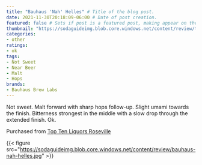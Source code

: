 ```yaml
---
title: "Bauhaus 'Nah' Helles" # Title of the blog post.
date: 2021-11-30T20:18:09-06:00 # Date of post creation.
featured: false # Sets if post is a featured post, making appear on the home page side bar.
thumbnail: "https://sodaguideimg.blob.core.windows.net/content/review/thumbs/bauhaus-nah-helles.jpg" # Sets thumbnail image appearing inside card on homepage.
categories:
- other
ratings:
- ok
tags:
- Not Sweet
- Near Beer
- Malt
- Hops
brands:
- Bauhaus Brew Labs
---
```


Not sweet. Malt forward with sharp hops follow-up. Slight umami towards the finish. Bitterness strongest in the middle with a slow drop through the extended finish. Ok.

Purchased from [Top Ten Liquors Roseville](https://toptenliquors.com)

{{< figure src="https://sodaguideimg.blob.core.windows.net/content/review/bauhaus-nah-helles.jpg" >}}